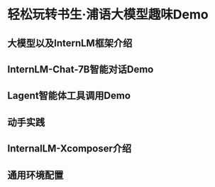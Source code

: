# 轻松玩转书生·浦语大模型趣味Demo

## 大模型以及InternLM框架介绍
## InternLM-Chat-7B智能对话Demo
## Lagent智能体工具调用Demo
## 动手实践
## InternalLM-Xcomposer介绍
## 通用环境配置
